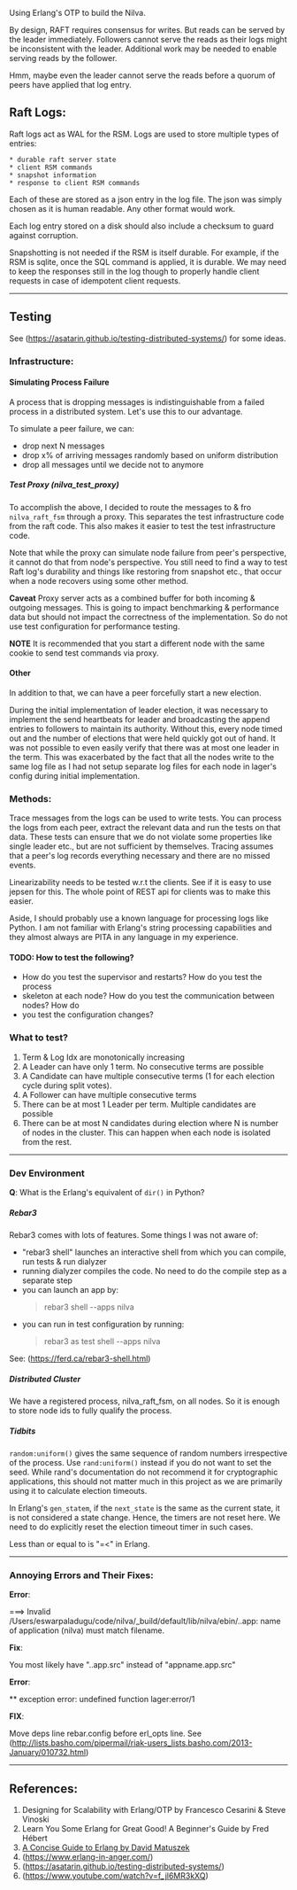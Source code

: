 Using Erlang's OTP to build the Nilva.

By design, RAFT requires consensus for writes. But reads can be served by the
leader immediately. Followers cannot serve the reads as their logs might be
inconsistent with the leader. Additional work may be needed to enable serving
reads by the follower.

Hmm, maybe even the leader cannot serve the reads before a quorum of peers have
applied that log entry.


## Raft Logs:

Raft logs act as WAL for the RSM. Logs are used to store multiple types of
entries:

    * durable raft server state
    * client RSM commands
    * snapshot information
    * response to client RSM commands

Each of these are stored as a json entry in the log file. The json was simply
chosen as it is human readable. Any other format would work.

Each log entry stored on a disk should also include a checksum to guard against
corruption.

Snapshotting is not needed if the RSM is itself durable. For example, if the RSM
is sqlite, once the SQL command is applied, it is durable. We may need to keep
the responses still in the log though to properly handle client requests in case
of idempotent client requests.

---

## Testing

See (https://asatarin.github.io/testing-distributed-systems/) for some ideas.

### Infrastructure:

#### Simulating Process Failure

A process that is dropping messages is indistinguishable from a failed process
in a distributed system. Let's use this to our advantage.

To simulate a peer failure, we can:

+ drop next N messages
+ drop x% of arriving messages randomly based on uniform distribution
+ drop all messages until we decide not to anymore

##### Test Proxy (nilva_test_proxy)

To accomplish the above, I decided to route the messages to & fro `nilva_raft_fsm` through a proxy. This separates the test infrastructure code from the raft code. This also makes it easier to test the test infrastructure code.

Note that while the proxy can simulate node failure from peer's perspective, it
cannot do that from node's perspective. You still need to find a way to test
Raft log's durability and things like restoring from snapshot etc., that occur
when a node recovers using some other method.

**Caveat**
Proxy server acts as a combined buffer for both incoming & outgoing messages.
This is going to impact benchmarking & performance data but should not impact
the correctness of the implementation. So do not use test configuration for
performance testing.

**NOTE**
It is recommended that you start a different node with the same cookie to send
test commands via proxy.

#### Other

In addition to that, we can have a peer forcefully start a new
election.

During the initial implementation of leader election, it was necessary to
implement the send heartbeats for leader and broadcasting the append entries to
followers to maintain its authority. Without this, every node timed out and the
number of elections that were held quickly got out of hand. It was not possible
to even easily verify that there was at most one leader in the term. This was
exacerbated by the fact that all the nodes write to the same log file as I had
not setup separate log files for each node in lager's config during initial
implementation.

### Methods:

Trace messages from the logs can be used to write tests. You can process the
logs from each peer, extract the relevant data and run the tests on that data.
These tests can ensure that we do not violate some properties like single leader
etc., but are not sufficient by themselves. Tracing assumes that a peer's log
records everything necessary and there are no missed events.

Linearizability needs to be tested w.r.t the clients. See if it is easy to use
jepsen for this. The whole point of REST api for clients was to make this
easier.

Aside, I should probably use a known language for processing logs like Python. I
am not familiar with Erlang's string processing capabilities and they almost
always are PITA in any language in my experience.

#### TODO: How to test the following?

- How do you test the supervisor and restarts? How do you test the process
- skeleton at each node? How do you test the communication between nodes? How do
- you test the configuration changes?

### What to test?

1. Term & Log Idx are monotonically increasing
2. A Leader can have only 1 term. No consecutive terms are possible
3. A Candidate can have multiple consecutive terms
   (1 for each election cycle during split votes).
4. A Follower can have multiple consecutive terms
5. There can be at most 1 Leader per term. Multiple candidates are possible
6. There can be at most N candidates during election where N is number of nodes
   in the cluster. This can happen when each node is isolated from the rest.

---

### Dev Environment

**Q**: What is the Erlang's equivalent of `dir()` in Python?

##### Rebar3

Rebar3 comes with lots of features. Some things I was not aware of:

+ "rebar3 shell" launches an interactive shell from which you can compile,
  run tests & run dialyzer
+ running dialyzer compiles the code. No need to do the compile step as a
  separate step
+ you can launch an app by:
    > rebar3 shell --apps nilva
+ you can run in test configuration by running:
    > rebar3 as test shell --apps nilva

See: (https://ferd.ca/rebar3-shell.html)

##### Distributed Cluster

We have a registered process, nilva_raft_fsm, on all nodes. So it is enough to
store node ids to fully qualify the process.


##### Tidbits

`random:uniform()` gives the same sequence of random numbers irrespective of the
process. Use `rand:uniform()` instead if you do not want to set the seed. While
rand's documentation do not recommend it for cryptographic applications, this
should not matter much in this project as we are primarily using it to calculate
election timeouts.

In Erlang's `gen_statem`, if the `next_state` is the same as the current state,
it is not considered a state change. Hence, the timers are not reset here. We
need to do explicitly reset the election timeout timer in such cases.

Less than or equal to is "=<" in Erlang.

---

### Annoying Errors and Their Fixes:

**Error**:

===> Invalid /Users/eswarpaladugu/code/nilva/_build/default/lib/nilva/ebin/..app: name of application (nilva) must match filename.

**Fix**:

You most likely have "..app.src" instead of "appname.app.src"

**Error**:

** exception error: undefined function lager:error/1

**FIX**:

Move deps line rebar.config before erl_opts line. See
(http://lists.basho.com/pipermail/riak-users_lists.basho.com/2013-January/010732.html)

---

References:
----------
1. Designing for Scalability with Erlang/OTP by Francesco Cesarini & Steve Vinoski
2. Learn You Some Erlang for Great Good! A Beginner's Guide by Fred Hébert
3. [A Concise Guide to Erlang by David Matuszek](http://www.cis.upenn.edu/~matuszek/General/ConciseGuides/concise-erlang.html)
4. (https://www.erlang-in-anger.com/)
5. (https://asatarin.github.io/testing-distributed-systems/)
6. (https://www.youtube.com/watch?v=f_jl6MR3kXQ)
